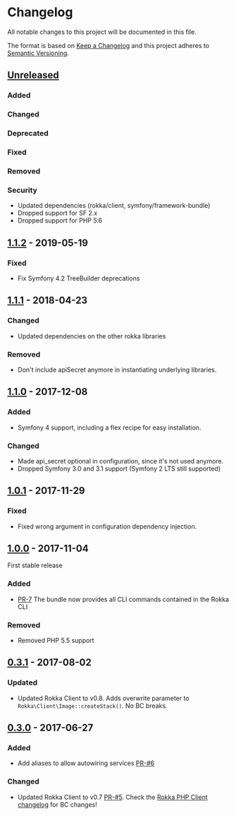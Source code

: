 # Changelog
All notable changes to this project will be documented in this file.

The format is based on [Keep a Changelog](http://keepachangelog.com/en/1.0.0/)
and this project adheres to [Semantic Versioning](http://semver.org/spec/v2.0.0.html).

## [Unreleased](https://github.com/rokka-io/rokka-client-bundle/compare/1.1.2...master)
### Added
### Changed
### Deprecated
### Fixed
### Removed
### Security
- Updated dependencies (rokka/client, symfony/framework-bundle)
- Dropped support for SF 2.x
- Dropped support for PHP 5.6

## [1.1.2](https://github.com/rokka-io/rokka-client-bundle/releases/tag/1.1.2) - 2019-05-19
### Fixed
- Fix Symfony 4.2 TreeBuilder deprecations

## [1.1.1](https://github.com/rokka-io/rokka-client-bundle/releases/tag/1.1.1) - 2018-04-23
### Changed
- Updated dependencies on the other rokka libraries
### Removed
- Don't include apiSecret anymore in instantiating underlying libraries.

## [1.1.0](https://github.com/rokka-io/rokka-client-bundle/releases/tag/1.1.0) - 2017-12-08
### Added
- Symfony 4 support, including a flex recipe for easy installation.
### Changed
- Made api_secret optional in configuration, since it's not used anymore.
- Dropped Symfony 3.0 and 3.1 support (Symfony 2 LTS still supported)

## [1.0.1](https://github.com/rokka-io/rokka-client-bundle/releases/tag/1.0.1) - 2017-11-29
### Fixed
- Fixed wrong argument in configuration dependency injection.

## [1.0.0](https://github.com/rokka-io/rokka-client-bundle/releases/tag/1.0.0) - 2017-11-04
First stable release 
### Added
- [PR-7](https://github.com/rokka-io/rokka-client-bundle/pull/7) The bundle now provides all CLI commands contained in the Rokka CLI
### Removed
- Removed PHP 5.5 support

## [0.3.1](https://github.com/rokka-io/rokka-client-bundle/releases/tag/0.3.1) - 2017-08-02
### Updated
 - Updated Rokka Client to v0.8. Adds overwrite parameter to `Rokka\Client\Image::createStack()`. No BC breaks.

## [0.3.0](https://github.com/rokka-io/rokka-client-bundle/releases/tag/0.3.0) - 2017-06-27
### Added
 - Add aliases to allow autowiring services [PR-#6](https://github.com/rokka-io/rokka-client-bundle/pull/6)
### Changed
 - Updated Rokka Client to v0.7 [PR-#5](https://github.com/rokka-io/rokka-client-bundle/pull/5).
   Check the [Rokka PHP Client changelog](https://github.com/rokka-io/rokka-client-php/blob/master/CHANGELOG.md)
   for BC changes!
